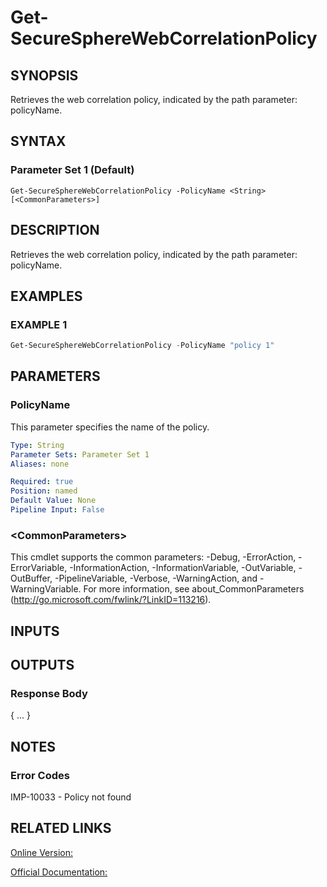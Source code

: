 ﻿# Get-SecureSphereWebCorrelationPolicy

## SYNOPSIS
Retrieves the web correlation policy, indicated by the path parameter: policyName.

## SYNTAX

### Parameter Set 1 (Default)
```
Get-SecureSphereWebCorrelationPolicy -PolicyName <String> [<CommonParameters>]
```

## DESCRIPTION
Retrieves the web correlation policy, indicated by the path parameter: policyName.

## EXAMPLES

### EXAMPLE 1

```powershell
Get-SecureSphereWebCorrelationPolicy -PolicyName "policy 1"
```

## PARAMETERS

### PolicyName
This parameter specifies the name of the policy.

```yaml
Type: String
Parameter Sets: Parameter Set 1
Aliases: none

Required: true
Position: named
Default Value: None
Pipeline Input: False
```

### \<CommonParameters\>
This cmdlet supports the common parameters: -Debug, -ErrorAction, -ErrorVariable, -InformationAction, -InformationVariable, -OutVariable, -OutBuffer, -PipelineVariable, -Verbose, -WarningAction, and -WarningVariable. For more information, see about_CommonParameters (http://go.microsoft.com/fwlink/?LinkID=113216).

## INPUTS

## OUTPUTS

### Response Body
{
...
}

## NOTES

### Error Codes
IMP-10033 - Policy not found

## RELATED LINKS

[Online Version:](https://github.com/akshinmustafayev/SecureSpherePS/tree/master/Documentation)

[Official Documentation:](https://docs.imperva.com/bundle/v13.6-api-reference-guide/page/70807.htm)



